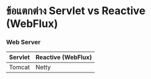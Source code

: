 # ข้อแตกต่าง Servlet vs Reactive (WebFlux) 

### Web Server
| Servlet | Reactive (WebFlux) |
--------- | ---------
| Tomcat  | Netty    | 
